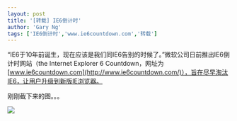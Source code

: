 ```yaml
---
layout: post
title: '[转载] IE6倒计时'
author: 'Gary Ng'
tags: ['IE6倒计时','www.ie6countdown.com','转载']
---
```


“IE6于10年前诞生，现在应该是我们同IE6告别的时候了。”微软公司日前推出IE6倒计时网站（the Internet Explorer 6 Countdown，网址为[www.ie6countdown.com](http://www.ie6countdown.com/)），旨在尽早淘汰IE6，让用户升级到新版IE浏览器。  
  
  
刚刚截下来的图。。。  


![](http://1.bp.blogspot.com/-3BfzxU3d3yA/Tq_F_cHxC_I/AAAAAAAAAcY/YjrK6fdFlpw/s1600/Ie6.jpg)

  


